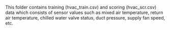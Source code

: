This folder contains training (hvac_train.csv) and scoring (hvac_scr.csv) data which consists of sensor values such as mixed air temperature, return air temperature, chilled water valve status, duct pressure, supply fan speed, etc.
